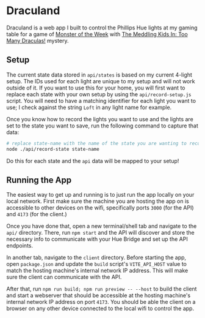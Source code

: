 # Draculand

Draculand is a web app I built to control the Phillips Hue lights at my gaming table for a game of [Monster of the Week](https://evilhat.com/product/monster-of-the-week/) with [The Meddling Kids In: Too Many Draculas!](https://www.drivethrurpg.com/product/141243/The-Meddling-Kids-In-Too-Many-Draculas) mystery.

## Setup

The current state data stored in `api/states` is based on my current 4-light setup. The IDs used for each light are unique to my setup and will not work outside of it. If you want to use this for your home, you will first want to replace each state with your own setup by using the `api/record-setup.js` script. You will need to have a matching identifier for each light you want to use; I check against the string `Loft` in any light name for example.

Once you know how to record the lights you want to use and the lights are set to the state you want to save, run the following command to capture that data:

```bash
# replace state-name with the name of the state you are wanting to record: day, nightfall, etc..
node ./api/record-state state-name
```

Do this for each state and the `api` data will be mapped to your setup!

## Running the App

The easiest way to get up and running is to just run the app locally on your local network. First make sure the machine you are hosting the app on is accessible to other devices on the wifi, specifically ports `3000` (for the API) and `4173` (for the client.)

Once you have done that, open a new terminal/shell tab and navigate to the `api/` directory. There, run `npm start` and the API will discover and store the necessary info to communicate with your Hue Bridge and set up the API endpoints.

In another tab, navigate to the `client` directory. Before starting the app, open `package.json` and update the `build` script's `VITE_API_HOST` value to match the hosting machine's internal network IP address. This will make sure the client can communicate with the API.

After that, run `npm run build; npm run preview -- --host` to build the client and start a webserver that should be accessible at the hosting machine's internal network IP address on port `4173`. You should be able the client on a browser on any other device connected to the local wifi to control the app.
